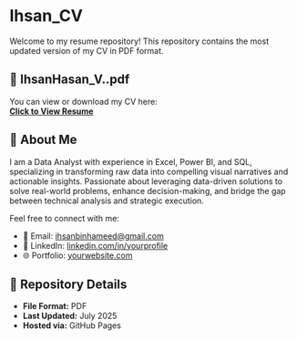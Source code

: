 # Ihsan_CV 

Welcome to my resume repository! This repository contains the most updated version of my CV in PDF format.

## 📄 IhsanHasan_V..pdf

You can view or download my CV here:  
[**Click to View Resume**](IhsanHasan_V..pdf)

## 🧑 About Me

I am a Data Analyst with experience in Excel, Power BI, and SQL, specializing in transforming raw data into compelling visual narratives and actionable insights. Passionate about leveraging data-driven solutions to solve real-world problems, enhance decision-making, and bridge the gap between technical analysis and strategic execution.

Feel free to connect with me:

- 📧 Email: ihsanbinhameed@gmail.com  
- 💼 LinkedIn: [linkedin.com/in/yourprofile]([https://linkedin.com/in/yourprofile](https://www.linkedin.com/in/ihsan-hasan-v-20166420b/))  
- 🌐 Portfolio: [yourwebsite.com]([https://yourwebsite.com](https://github.com/TheDataVista/Portfolio.git))

## 📌 Repository Details

- **File Format:** PDF  
- **Last Updated:** July 2025  
- **Hosted via:** GitHub Pages
